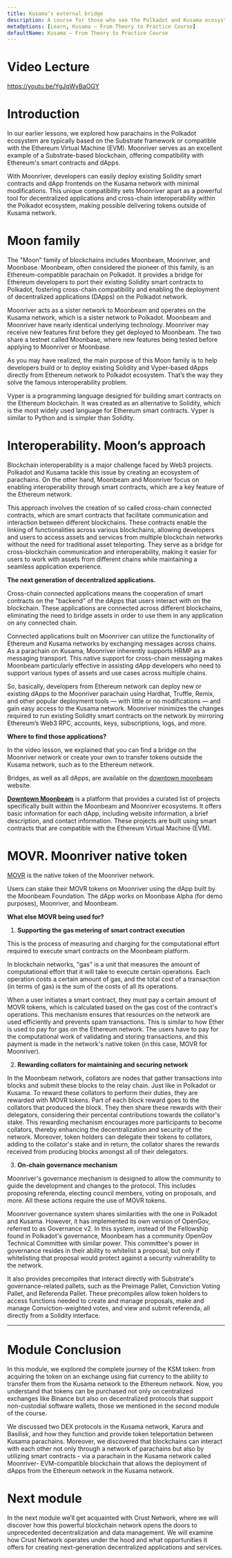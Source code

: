 ```yaml
---
title: Kusama’s external bridge
description: A course for those who see the Polkadot and Kusama ecosystem for the first time.
metaOptions: [Learn, Kusama — From Theory to Practice Course]
defaultName: Kusama — From Theory to Practice Course
---
```


# Video Lecture

https://youtu.be/YgJqWyBaOGY

<Spoiler title="<h2 style='display: inline;' >Lesson 13. Kusama’s external bridge</h2>">

# Introduction

In our earlier lessons, we explored how parachains in the Polkadot ecosystem are typically based on the Substrate framework or compatible with the Ethereum Virtual Machine (EVM). Moonriver serves as an excellent example of a Substrate-based blockchain, offering compatibility with Ethereum's smart contracts and dApps. 

With Moonriver, developers can easily deploy existing Solidity smart contracts and dApp frontends on the Kusama network with minimal modifications. This unique compatibility sets Moonriver apart as a powerful tool for decentralized applications and cross-chain interoperability within the Polkadot ecosystem, making possible delivering tokens outside of Kusama network.

# Moon family

The "Moon" family of blockchains includes Moonbeam, Moonriver, and Moonbase. Moonbeam, often considered the pioneer of this family, is an Ethereum-compatible parachain on Polkadot. It provides a bridge for Ethereum developers to port their existing Solidity smart contracts to Polkadot, fostering cross-chain compatibility and enabling the deployment of decentralized applications (DApps) on the Polkadot network.

Moonriver acts as a sister network to Moonbeam and operates on the Kusama network, which is a sister network to Polkadot. Moonbeam and Moonriver have nearly identical underlying technology. Moonriver may receive new features first before they get deployed to Moonbeam. The two share a testnet called Moonbase, where new features being tested before applying to Moonriver or Moonbase. 

As you may have realized, the main purpose of this Moon family is to help developers build or to deploy existing Solidity and Vyper-based dApps directly from Ethereum network to Polkadot ecosystem. That’s the way they solve the famous interoperability problem.

<robo-academy-note type="note">
Vyper is a programming language designed for building smart contracts on the Ethereum blockchain. It was created as an alternative to Solidity, which is the most widely used language for Ethereum smart contracts. Vyper is similar to Python and is simpler than Solidity.
</robo-academy-note>


# Interoperability. Moon’s approach

Blockchain interoperability is a major challenge faced by Web3 projects. Polkadot and Kusama tackle this issue by creating an ecosystem of parachains. On the other hand, Moonbeam and Moonriver focus on enabling interoperability through smart contracts, which are a key feature of the Ethereum network.

This approach involves the creation of so called cross-chain connected contracts, which are smart contracts that facilitate communication and interaction between different blockchains. These contracts enable the linking of functionalities across various blockchains, allowing developers and users to access assets and services from multiple blockchain networks without the need for traditional asset teleporting. They serve as a bridge for cross-blockchain communication and interoperability, making it easier for users to work with assets from different chains while maintaining a seamless application experience.

**The next generation of decentralized applications.**

Cross-chain connected applications means the cooperation of smart contracts on the "backend" of the dApps that users interact with on the blockchain. These applications are connected across different blockchains, eliminating the need to bridge assets in order to use them in any application on any connected chain.

Connected applications built on Moonriver can utilize the functionality of Ethereum and Kusama networks by exchanging messages across chains. As a parachain on Kusama, Moonriver inherently supports HRMP as a messaging transport. This native support for cross-chain messaging makes Moonbeam particularly effective in assisting dApp developers who need to support various types of assets and use cases across multiple chains.

So, basically, developers from Ethereum network can deploy new or existing dApps to the Moonriver parachain using Hardhat, Truffle, Remix, and other popular deployment tools — with little or no modifications — and gain easy access to the Kusama network. Moonriver minimizes the changes required to run existing Solidity smart contracts on the network by mirroring Ethereum’s Web3 RPC, accounts, keys, subscriptions, logs, and more. 

**Where to find those applications?**

In the video lesson, we explained that you can find a bridge on the Moonriver network or create your own to transfer tokens outside the Kusama network, such as to the Ethereum network.

Bridges, as well as all dApps, are available on the [downtown moonbeam](https://www.dtmb.xyz/moonriver/explore/bridges) website.

**[Downtown Moonbeam](https://www.dtmb.xyz/)** is a platform that provides a curated list of projects specifically built within the Moonbeam and Moonriver ecosystems. It offers basic information for each dApp, including website information, a brief description, and contact information. These projects are built using smart contracts that are compatible with the Ethereum Virtual Machine (EVM).

# MOVR. Moonriver native token

[MOVR](https://coinmarketcap.com/currencies/moonriver/) is the native token of the Moonriver network. 

Users can stake their MOVR tokens on Moonriver using the dApp built by the Moonbeam Foundation. The dApp works on Moonbase Alpha (for demo purposes), Moonriver, and Moonbeam. 

**What else MOVR being used for?**

1. **Supporting the gas metering of smart contract execution**

This is the process of measuring and charging for the computational effort required to execute smart contracts on the Moonbeam platform.

<robo-academy-note type="note">
In blockchain networks, "gas" is a unit that measures the amount of computational effort that it will take to execute certain operations. Each operation costs a certain amount of gas, and the total cost of a transaction (in terms of gas) is the sum of the costs of all its operations.
</robo-academy-note>

When a user initiates a smart contract, they must pay a certain amount of MOVR tokens, which is calculated based on the gas cost of the contract's operations. This mechanism ensures that resources on the network are used efficiently and prevents spam transactions.
This is similar to how Ether is used to pay for gas on the Ethereum network. The users have to pay for the computational work of validating and storing transactions, and this payment is made in the network's native token (in this case, MOVR for Moonriver).

2. **Rewarding collators for maintaining and securing network**

In the Moonbeam network, collators are nodes that gather transactions into blocks and submit these blocks to the relay chain. Just like in Polkadot or Kusama. 
To reward these collators to perform their duties, they are rewarded with MOVR tokens. Part of each block reward goes to the collators that produced the block. They then share these rewards with their delegators, considering their percental contributions towards the collator's stake. This rewarding mechanism encourages more participants to become collators, thereby enhancing the decentralization and security of the network.
Moreover, token holders can delegate their tokens to collators, adding to the collator's stake and in return, the collator shares the rewards received from producing blocks amongst all of their delegators.

3. **On-chain governance mechanism**

Moonriver's governance mechanism is designed to allow the community to guide the development and changes to the protocol. This includes proposing referenda, electing council members, voting on proposals, and more. All these actions require the use of MOVR tokens.

Moonriver governance system shares similarities with the one in Polkadot and Kusama. However, it has implemented its own version of OpenGov, referred to as Governance v2. In this system, instead of the Fellowship found in Polkadot's governance, Moonbeam has a community OpenGov Technical Committee with similar power. This committee's power in governance resides in their ability to whitelist a proposal, but only if whitelisting that proposal would protect against a security vulnerability to the network.

It also provides precompiles that interact directly with Substrate's governance-related pallets, such as the Preimage Pallet, Conviction Voting Pallet, and Referenda Pallet. These precompiles allow token holders to access functions needed to create and manage proposals, make and manage Conviction-weighted votes, and view and submit referenda, all directly from a Solidity interface.

---

# Module Conclusion

In this module, we explored the complete journey of the KSM token: from acquiring the token on an exchange using fiat currency to the ability to transfer them from the Kusama network to the Ethereum network. Now, you understand that tokens can be purchased not only on centralized exchanges like Binance but also on decentralized protocols that support non-custodial software wallets, those we mentioned in the second module of the course.

We discussed two DEX protocols in the Kusama network, Karura and Basilisk, and how they function and provide token teleportation between Kusama parachains. Moreover, we discovered that blockchains can interact with each other not only through a network of parachains but also by utilizing smart contracts - via a parachain in the Kusama network called Moonriver- EVM-compatible blockchain that allows the deployment of dApps from the Ethereum network in the Kusama network.

# Next module

In the next module we’ll get acquainted with Crust Network, where we will discover how this powerful blockchain network opens the doors to unprecedented decentralization and data management. We will examine how Crust Network operates under the hood and what opportunities it offers for creating next-generation decentralized applications and services.

</Spoiler>

<Spoiler title="<h2 style='display: inline;' >Theory: Test</h2>">

<QuizBlock 
quizUrl="https://faas-fra1-afec6ce7.doserverless.co/api/v1/web/fn-18e93402-1ffe-47e8-be1d-e28a6ac871f1/default/Quiz"
quizId="question13.1"
/>

<QuizBlock 
quizUrl="https://faas-fra1-afec6ce7.doserverless.co/api/v1/web/fn-18e93402-1ffe-47e8-be1d-e28a6ac871f1/default/Quiz"
quizId="question13.2"
/>

<QuizBlock 
quizUrl="https://faas-fra1-afec6ce7.doserverless.co/api/v1/web/fn-18e93402-1ffe-47e8-be1d-e28a6ac871f1/default/Quiz"
quizId="question13.3"
/>

</Spoiler>


<FeedbackBlock 
formUrl="https://faas-fra1-afec6ce7.doserverless.co/api/v1/web/fn-18e93402-1ffe-47e8-be1d-e28a6ac871f1/default/Feedback"
lessonLabel="moonriver"
/>